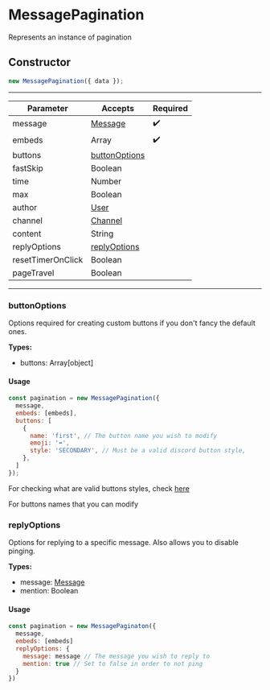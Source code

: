 # MessagePagination
Represents an instance of pagination

## Constructor
```js
new MessagePagination({ data });
```
----
| Parameter         | Accepts           | Required |
| ----------------- | ----------------- | -------- |
| message           | [Message](https://discord.js.org/#/docs/discord.js/stable/class/Message)      | ✔️      |
| embeds            | Array             | ✔️      |
| buttons           | [buttonOptions]() |          |
| fastSkip          | Boolean           |          |
| time              | Number            |          |
| max               | Boolean           |          |
| author            | [User](https://discord.js.org/#/docs/discord.js/stable/class/User)             |          |
| channel           | [Channel](https://discord.js.org/#/docs/discord.js/stable/class/Channel)       |          |
| content           | String            |          |
| replyOptions      | [replyOptions]()  |          |
| resetTimerOnClick | Boolean           |          |
| pageTravel        | Boolean           |          |
----
### buttonOptions
Options required for creating custom buttons if you don't fancy the default ones.

**Types:**
- buttons: Array[object]
#### Usage
```js
const pagination = new MessagePagination({
  message,
  embeds: [embeds],
  buttons: [
    {
      name: 'first', // The button name you wish to modify
      emoji: '⬅️',
      style: 'SECONDARY', // Must be a valid discord button style,
    },
  ]
});
```

For checking what are valid buttons styles, check [here](https://discord.com/developers/docs/interactions/message-components#button-object-button-styles)

For buttons names that you can modify
### replyOptions
Options for replying to a specific message. Also allows you to disable pinging.

**Types:**
- message: [Message](https://discord.js.org/#/docs/discord.js/stable/class/Message)
- mention: Boolean
#### Usage
```js
const pagination = new MessagePaginaton({
  message,
  embeds: [embeds]
  replyOptions: {
    message: message // The message you wish to reply to
    mention: true // Set to false in order to not ping
  }
})
```
